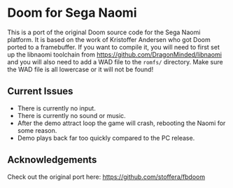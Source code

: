 # Doom for Sega Naomi

This is a port of the original Doom source code for the Sega Naomi platform. It is based on the work of
Kristoffer Andersen who got Doom ported to a framebuffer. If you want to compile it, you will need to
first set up the libnaomi toolchain from https://github.com/DragonMinded/libnaomi and you will also need
to add a WAD file to the `romfs/` directory. Make sure the WAD file is all lowercase or it will not be found!

## Current Issues

* There is currently no input.
* There is currently no sound or music.
* After the demo attract loop the game will crash, rebooting the Naomi for some reason.
* Demo plays back far too quickly compared to the PC release.

## Acknowledgements

Check out the original port here: https://github.com/stoffera/fbdoom
